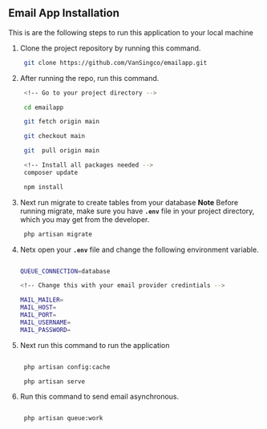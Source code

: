 
## Email App Installation

This is are the following steps to run this application to your local machine

1. Clone the project repository by running this command.
   
   ```bash
    git clone https://github.com/VanSingco/emailapp.git
   ```
2. After running the repo, run this command.

   ```bash
    <!-- Go to your project directory -->

    cd emailapp

    git fetch origin main

    git checkout main

    git  pull origin main

    <!-- Install all packages needed -->
    composer update

    npm install
   ```
3. Next run migrate to create tables from your database
   **Note** Before running migrate, make sure you have **`.env`** file in your project directory, which you may get from the developer.
   ```bash
    php artisan migrate
   ```

4. Netx open your **`.env`** file and change the following environment variable.
    ```bash
   
    QUEUE_CONNECTION=database

    <!-- Change this with your email provider credintials -->

    MAIL_MAILER=
    MAIL_HOST=
    MAIL_PORT=
    MAIL_USERNAME=
    MAIL_PASSWORD=
    ```

6. Next run this command to run the application
   ```bash

    php artisan config:cache

    php artisan serve
   ```

7. Run this command to send email asynchronous.
   ```bash

    php artisan queue:work
   ```